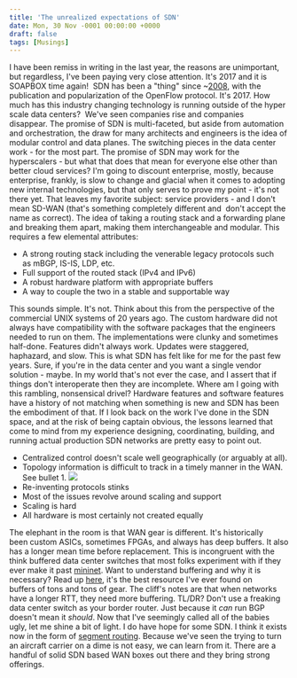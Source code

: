 ```yaml
---
title: 'The unrealized expectations of SDN'
date: Mon, 30 Nov -0001 00:00:00 +0000
draft: false
tags: [Musings]
---
```


I have been remiss in writing in the last year, the reasons are unimportant, but regardless, I've been paying very close attention. It's 2017 and it is SOAPBOX time again!  SDN has been a "thing" since ~[2008](http://archive.openflow.org/documents/openflow-wp-latest.pdf), with the publication and popularization of the OpenFlow protocol. It's 2017. How much has this industry changing technology is running outside of the hyper scale data centers?  We've seen companies rise and companies disappear. The promise of SDN is multi-faceted, but aside from automation and orchestration, the draw for many architects and engineers is the idea of modular control and data planes. The switching pieces in the data center work - for the most part. The promise of SDN may work for the hyperscalers - but what that does that mean for everyone else other than better cloud services? I'm going to discount enterprise, mostly, because enterprise, frankly, is slow to change and glacial when it comes to adopting new internal technologies, but that only serves to prove my point - it's not there yet. That leaves my favorite subject: service providers - and I don't mean SD-WAN (that's something completely different and  don't accept the name as correct). The idea of taking a routing stack and a forwarding plane and breaking them apart, making them interchangeable and modular. This requires a few elemental attributes:

*   A strong routing stack including the venerable legacy protocols such as mBGP, IS-IS, LDP, etc.
*   Full support of the routed stack (IPv4 and IPv6)
*   A robust hardware platform with appropriate buffers
*   A way to couple the two in a stable and supportable way

This sounds simple. It's not. Think about this from the perspective of the commercial UNIX systems of 20 years ago. The custom hardware did not always have compatibility with the software packages that the engineers needed to run on them. The implementations were clunky and sometimes half-done. Features didn't always work. Updates were staggered, haphazard, and slow. This is what SDN has felt like for me for the past few years. Sure, if you're in the data center and you want a single vendor solution - maybe. In my world that's not ever the case, and I assert that if things don't interoperate then they are incomplete. Where am I going with this rambling, nonsensical drivel? Hardware features and software features have a history of not matching when something is new and SDN has been the embodiment of that. If I look back on the work I've done in the SDN space, and at the risk of being captain obvious, the lessons learned that come to mind from my experience designing, coordinating, building, and running actual production SDN networks are pretty easy to point out.

*   Centralized control doesn't scale well geographically (or arguably at all).
*   Topology information is difficult to track in a timely manner in the WAN. See bullet 1. [![](http://www.forwardingplane.net/wp-content/uploads/2017/03/captain-obvious.jpg)](http://www.forwardingplane.net/wp-content/uploads/2017/03/captain-obvious.jpg)
*   Re-inventing protocols stinks
*   Most of the issues revolve around scaling and support
*   Scaling is hard
*   All hardware is most certainly not created equally

The elephant in the room is that WAN gear is different. It's historically been custom ASICs, sometimes FPGAs, and always has deep buffers. It also has a longer mean time before replacement. This is incongruent with the think buffered data center switches that most folks experiment with if they ever make it past [mininet](http://mininet.org/). Want to understand buffering and why it is necessary? Read up [here](https://people.ucsc.edu/~warner/buffer.html), it's the best resource I've ever found on buffers of tons and tons of gear. The cliff's notes are that when networks have a longer RTT, they need more buffering. TL/DR? Don't use a freaking data center switch as your border router. Just because it _can_ run BGP doesn't mean it _should_. Now that I've seemingly called all of the babies ugly, let me shine a bit of light. I do have hope for some SDN. I think it exists now in the form of [segment routing](http://www.forwardingplane.net/2016/10/care-segment-routing/). Because we've seen the trying to turn an aircraft carrier on a dime is not easy, we can learn from it. There are a handful of solid SDN based WAN boxes out there and they bring strong offerings.